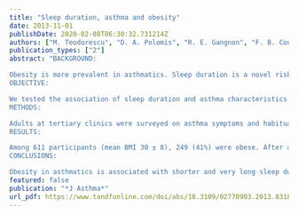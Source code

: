 ```yaml
---
title: "Sleep duration, asthma and obesity"
date: 2013-11-01
publishDate: 2020-02-08T06:30:32.731214Z
authors: ["M. Teodorescu", "D. A. Polomis", "R. E. Gangnon", "F. B. Consens", "R. D. Chervin", "M. C. Teodorescu"]
publication_types: ["2"]
abstract: "BACKGROUND:

Obesity is more prevalent in asthmatics. Sleep duration is a novel risk factor for obesity in general populations.
OBJECTIVE:

We tested the association of sleep duration and asthma characteristics with obesity.
METHODS:

Adults at tertiary clinics were surveyed on asthma symptoms and habitual sleep duration. Medical records were used to assess asthma severity step (1-4), extract height and weight, current medications and diagnosed comorbid conditions. BMI ≥30 kg/m(2) defined obesity. Habitual sleep was categorized as <6 (very short), 6 to <7 h (short), 7-8 h (normal), >8 to ≤9 h (long) and >9 h (very long). Inhaled corticosteroid doses were categorized as low, moderate and high.
RESULTS:

Among 611 participants (mean BMI 30 ± 8), 249 (41%) were obese. After adjustment for covariates, obesity was associated with short and very long sleep: as compared to normal sleepers, the odds of being obese were on an average 66% higher ([95% CI: 1.07-2.57], p = 0.02) among short and 124% higher ([1.08-1.65], p = 0.03) among very long sleepers, and the association with very short sleep approached significance (1.74 [0.96-3.14], p = 0.06). Obesity was also significantly related to highest asthma step (1.87 [1.09-3.21], p = 0.02) and psychopathology (1.64 [1.08-2.48], p = 0.02), and a trend was seen with high-dose inhaled corticosteroids (1.82 [0.93-3.56], p = 0.08).
CONCLUSIONS:

Obesity in asthmatics is associated with shorter and very long sleep duration, worse asthma severity, psychopathology and high-dose inhaled corticosteroids. Although this cross-sectional study cannot prove causality, we speculate that further investigation of sleep may provide new opportunities to reduce the rising prevalence of obesity among asthmatics."
featured: false
publication: "*J Asthma*"
url_pdf: https://www.tandfonline.com/doi/abs/10.3109/02770903.2013.831871?journalCode=ijas20
---
```


